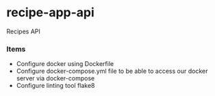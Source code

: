 # recipe-app-api

Recipes API

### Items

-   Configure docker using Dockerfile
-   Configure docker-compose.yml file to be able to access our docker server via docker-compose
-   Configure linting tool flake8
